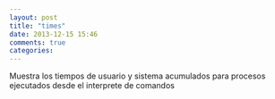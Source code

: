 ```yaml
---
layout: post
title: "times"
date: 2013-12-15 15:46
comments: true
categories: 
---
```

Muestra los tiempos de usuario y sistema acumulados para procesos ejecutados desde el interprete de comandos

